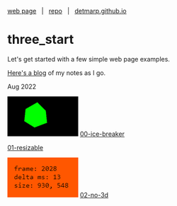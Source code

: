 [web page](https://detmarp.github.io/three_start)
&nbsp; | &nbsp;
[repo](https://github.com/detmarp/three_start)
&nbsp; | &nbsp;
[detmarp.github.io](https://detmarp.github.io)

# three_start

Let's get started with a few simple web page examples.

[Here's a blog](blog/readme.md) of my notes as I go.

Aug 2022

![image](./00.png)
[00-ice-breaker](./00-ice-breaker.html)

[01-resizable](./01-resizable.html)

![image](./02.png)
[02-no-3d](./02-no-3d.html)


